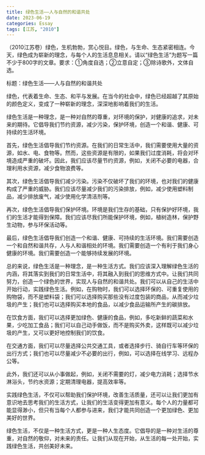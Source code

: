 ```yaml
---
title: 绿色生活——人与自然的和谐共处
date: 2023-06-19
categories: Essay
tags: [江苏, "2010"]
---
```


（2010江苏卷）绿色，生机勃勃，赏心悦目。绿色，与生命、生态紧密相连。今天，绿色成为崭新的理念，与每个人的生活息息相关。请以“绿色生活”为题写一篇不少于800字的文章。要求：①角度自选；②立意自定；③除诗歌外，文体自选。

标题：绿色生活——人与自然的和谐共处

绿色，代表着生命、生态、和平与发展。在当今的社会中，绿色已经超越了其原始的颜色定义，变成了一种崭新的理念，深深地影响着我们的生活。

绿色生活是一种理念，是一种对自然的尊重，对环境的保护，对健康的追求，对未来的期待。它倡导我们节约资源，减少污染，保护环境，创造一个和谐、健康、可持续的生活环境。

首先，绿色生活倡导我们节约资源。在我们的日常生活中，我们需要使用大量的资源，如水、电、食物等。然而，这些资源是有限的，如果我们过度消耗，将会对环境造成严重的破坏。因此，我们应该尽量节约资源，例如，关闭不必要的电器，合理利用水资源，减少食物浪费等。

其次，绿色生活倡导我们减少污染。污染不仅破坏了我们的环境，也对我们的健康构成了严重的威胁。我们应该尽量减少我们的污染排放，例如，减少使用塑料制品，减少排放废气，减少使用化学清洁剂等。

再次，绿色生活倡导我们保护环境。环境是我们生存的基础，只有保护好环境，我们的生活才能得到保障。我们应该尽我们所能保护环境，例如，植树造林，保护野生动物，参与环保活动等。

最后，绿色生活倡导我们创造一个和谐、健康、可持续的生活环境。我们需要创造一个和自然和谐共存，人与人和谐相处的环境。我们需要创造一个有利于我们身心健康的环境。我们需要创造一个能够持续发展的环境。

总的来说，绿色生活是一种理念，是一种生活方式。我们应该深入理解绿色生活的内涵，将其落实到我们的日常生活中，将其融入到我们的思维方式中。让我们共同努力，创造一个绿色的世界，实现人与自然的和谐共处。我们可以从自己的生活中开始行动，实践绿色生活。例如，在购物时，我们可以选择环保的、可重复使用的购物袋，而不是塑料袋；我们可以选择购买那些没有过度包装的商品，从而减少垃圾的产生；我们也可以选择购买本地的食品，以减少食品运输所产生的碳排放。

在饮食方面，我们可以选择更加绿色、健康的食品，例如，多吃新鲜的蔬菜和水果，少吃加工食品；我们可以自己动手做饭，而不是购买外卖，这样既可以减少垃圾的产生，又可以更好地控制我们的饮食。

在交通方面，我们可以尽量选择公共交通工具，或者选择步行、骑自行车等环保的出行方式；我们也可以尽量减少不必要的出行，例如，可以选择在线学习、远程办公等。

此外，我们还可以从小事做起，例如，关闭不需要的灯，减少电力消耗；选择节水淋浴头，节约水资源；定期清理电器，提高效率等。

实践绿色生活，不仅可以帮助我们保护环境，改善生活质量，还可以让我们更加有意识地去思考我们的生活方式，让我们的生活变得更加有意义。每个人的力量都可能显得渺小，但只有当每个人都参与进来，我们才能共同创造一个更加绿色、更加美好的世界。

绿色生活，不仅是一种生活方式，更是一种人生态度。它倡导的是一种对生活的尊重，对自然的敬仰，对未来的责任。让我们从现在开始，从生活的每一处开始，实践绿色生活，共创美好未来。